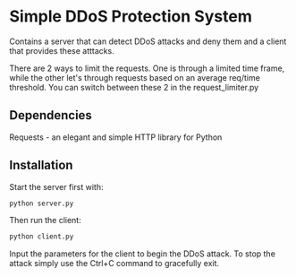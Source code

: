 # Simple DDoS Protection System

Contains a server that can detect DDoS attacks and deny them and a client that provides these atttacks.

There are 2 ways to limit the requests. One is through a limited time frame, while the other let's through requests based on an average req/time threshold.
You can switch between these 2 in the request_limiter.py

## Dependencies

Requests - an elegant and simple HTTP library for Python

## Installation

Start the server first with:
```sh
python server.py
```
Then run the client:
```sh
python client.py
```

Input the parameters for the client to begin the DDoS attack. To stop the attack simply use the Ctrl+C command to gracefully exit.

